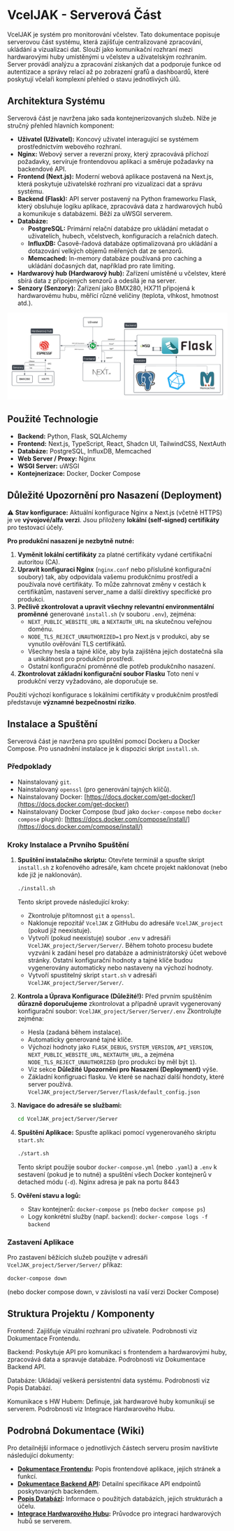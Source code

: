# VcelJAK - Serverová Část

VcelJAK je systém pro monitorování včelstev. Tato dokumentace popisuje serverovou část systému, která zajišťuje centralizované zpracování, ukládání a vizualizaci dat. Slouží jako komunikační rozhraní mezi hardwarovými huby umístěnými u včelstev a uživatelským rozhraním. Server provádí analýzu a zpracování získaných dat a podporuje funkce od autentizace a správy relací až po zobrazení grafů a dashboardů, které poskytují včelaři komplexní přehled o stavu jednotlivých úlů.

## Architektura Systému

Serverová část je navržena jako sada kontejnerizovaných služeb. Níže je stručný přehled hlavních komponent:

*   **Uživatel (Uživatel):** Koncový uživatel interagující se systémem prostřednictvím webového rozhraní.
*   **Nginx:** Webový server a reverzní proxy, který zpracovává příchozí požadavky, servíruje frontendovou aplikaci a směruje požadavky na backendové API.
*   **Frontend (Next.js):** Moderní webová aplikace postavená na Next.js, která poskytuje uživatelské rozhraní pro vizualizaci dat a správu systému.
*   **Backend (Flask):** API server postavený na Python frameworku Flask, který obsluhuje logiku aplikace, zpracovává data z hardwarových hubů a komunikuje s databázemi. Běží za uWSGI serverem.
*   **Databáze:**
    *   **PostgreSQL:** Primární relační databáze pro ukládání metadat o uživatelích, hubech, včelstvech, konfiguracích a relačních datech.
    *   **InfluxDB:** Časově-řadová databáze optimalizovaná pro ukládání a dotazování velkých objemů měřených dat ze senzorů.
    *   **Memcached:** In-memory databáze používaná pro caching a ukládání dočasných dat, například pro rate limiting.
*   **Hardwarový hub (Hardwarový hub):** Zařízení umístěné u včelstev, které sbírá data z připojených senzorů a odesílá je na server.
*   **Senzory (Senzory):** Zařízení jako BMX280, HX711 připojená k hardwarovému hubu, měřící různé veličiny (teplota, vlhkost, hmotnost atd.).

![Architecture Diagram](server_diagram.png)

## Použité Technologie

*   **Backend:** Python, Flask, SQLAlchemy
*   **Frontend:** Next.js, TypeScript, React, Shadcn UI, TailwindCSS, NextAuth
*   **Databáze:** PostgreSQL, InfluxDB, Memcached
*   **Web Server / Proxy:** Nginx
*   **WSGI Server:** uWSGI
*   **Kontejnerizace:** Docker, Docker Compose

## Důležité Upozornění pro Nasazení (Deployment)

⚠️ **Stav konfigurace:** Aktuální konfigurace Nginx a Next.js (včetně HTTPS) je ve **vývojové/alfa verzi**. Jsou přiloženy **lokální (self-signed) certifikáty** pro testovací účely.

**Pro produkční nasazení je nezbytně nutné:**

1.  **Vyměnit lokální certifikáty** za platné certifikáty vydané certifikační autoritou (CA).
2.  **Upravit konfiguraci Nginx** (`nginx.conf` nebo příslušné konfigurační soubory) tak, aby odpovídala vašemu produkčnímu prostředí a používala nové certifikáty. To může zahrnovat změny v cestách k certifikátům, nastavení server_name a další direktivy specifické pro produkci.
3.  **Pečlivě zkontrolovat a upravit všechny relevantní environmentální proměnné** generované `install.sh` (v souboru `.env`), zejména:
    *   `NEXT_PUBLIC_WEBSITE_URL` a `NEXTAUTH_URL` na skutečnou veřejnou doménu.
    *   `NODE_TLS_REJECT_UNAUTHORIZED=1` pro Next.js v produkci, aby se vynutilo ověřování TLS certifikátů.
    *   Všechny hesla a tajné klíče, aby byla zajištěna jejich dostatečná síla a unikátnost pro produkční prostředí.
    *   Ostatní konfigurační proměnné dle potřeb produkčního nasazení.
4. **Zkontrolovat základní konfigurační soubor Flasku**
   Toto není v produkční verzy vyžadováno, ale doporučuje se.

Použití výchozí konfigurace s lokálními certifikáty v produkčním prostředí představuje **významné bezpečnostní riziko**.

## Instalace a Spuštění

Serverová část je navržena pro spuštění pomocí Dockeru a Docker Compose. Pro usnadnění instalace je k dispozici skript `install.sh`.

### Předpoklady

*   Nainstalovaný `git`.
*   Nainstalovaný `openssl` (pro generování tajných klíčů).
*   Nainstalovaný Docker: [https://docs.docker.com/get-docker/](https://docs.docker.com/get-docker/)
*   Nainstalovaný Docker Compose (buď jako `docker-compose` nebo `docker compose` plugin): [https://docs.docker.com/compose/install/](https://docs.docker.com/compose/install/)

### Kroky Instalace a Prvního Spuštění

1.  **Spuštění instalačního skriptu:**
    Otevřete terminál a spusťte skript `install.sh` z kořenového adresáře, kam chcete projekt naklonovat (nebo kde již je naklonován).
    ```bash
    ./install.sh
    ```
    Tento skript provede následující kroky:
    *   Zkontroluje přítomnost `git` a `openssl`.
    *   Naklonuje repozitář `VcelJAK` z GitHubu do adresáře `VcelJAK_project` (pokud již neexistuje).
    *   Vytvoří (pokud neexistuje) soubor `.env` v adresáři `VcelJAK_project/Server/Server/`. Během tohoto procesu budete vyzváni k zadání hesel pro databáze a administrátorský účet webové stránky. Ostatní konfigurační hodnoty a tajné klíče budou vygenerovány automaticky nebo nastaveny na výchozí hodnoty.
    *   Vytvoří spustitelný skript `start.sh` v adresáři `VcelJAK_project/Server/Server/`.

2.  **Kontrola a Úprava Konfigurace (Důležité!):**
    Před prvním spuštěním **důrazně doporučujeme** zkontrolovat a případně upravit vygenerovaný konfigurační soubor:
    `VcelJAK_project/Server/Server/.env`
    Zkontrolujte zejména:
    *   Hesla (zadaná během instalace).
    *   Automaticky generované tajné klíče.
    *   Výchozí hodnoty jako `FLASK_DEBUG`, `SYSTEM_VERSION`, `API_VERSION`, `NEXT_PUBLIC_WEBSITE_URL`, `NEXTAUTH_URL`, a zejména `NODE_TLS_REJECT_UNAUTHORIZED` (pro produkci by měl být `1`).
    *   Viz sekce **Důležité Upozornění pro Nasazení (Deployment)** výše.
    *   Základní konfigruaci flasku. Ve které se nachazí další hondoty, které server používá.
   `VcelJAK_project/Server/Server/flask/default_config.json`
3.  **Navigace do adresáře se službami:**
    ```bash
    cd VcelJAK_project/Server/Server
    ```

4.  **Spuštění Aplikace:**
    Spusťte aplikaci pomocí vygenerovaného skriptu `start.sh`:
    ```bash
    ./start.sh
    ```
    Tento skript použije soubor `docker-compose.yml` (nebo `.yaml`) a `.env` k sestavení (pokud je to nutné) a spuštění všech Docker kontejnerů v detached módu (`-d`).
    Nginx adresa je pak na portu 8443

6.  **Ověření stavu a logů:**
    *   Stav kontejnerů: `docker-compose ps` (nebo `docker compose ps`)
    *   Logy konkrétní služby (např. `backend`): `docker-compose logs -f backend`

### Zastavení Aplikace

Pro zastavení běžících služeb použijte v adresáři `VcelJAK_project/Server/Server/` příkaz:
```bash
docker-compose down
 ```

(nebo docker compose down, v závislosti na vaší verzi Docker Compose)

## Struktura Projektu / Komponenty

Frontend: Zajišťuje vizuální rozhraní pro uživatele. Podrobnosti viz Dokumentace Frontendu.

Backend: Poskytuje API pro komunikaci s frontendem a hardwarovými huby, zpracovává data a spravuje databáze. Podrobnosti viz Dokumentace Backend API.

Databáze: Ukládají veškerá persistentní data systému. Podrobnosti viz Popis Databází.

Komunikace s HW Hubem: Definuje, jak hardwarové huby komunikují se serverem. Podrobnosti viz Integrace Hardwarového Hubu.

## Podrobná Dokumentace (Wiki)

Pro detailnější informace o jednotlivých částech serveru prosím navštivte následující dokumenty:

*   **[Dokumentace Frontendu](FRONTEND.md):** Popis frontendové aplikace, jejích stránek a funkcí.
*   **[Dokumentace Backend API](BACKEND_API.md):** Detailní specifikace API endpointů poskytovaných backendem.
*   **[Popis Databází](DATABAZE.md):** Informace o použitých databázích, jejich strukturách a účelu.
*   **[Integrace Hardwarového Hubu](HW_HUB_INTEGRACE.md):** Průvodce pro integraci hardwarových hubů se serverem.
